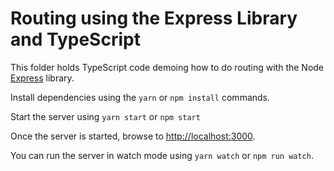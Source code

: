 # Routing using the Express Library and TypeScript
This folder holds TypeScript code demoing how to do routing with the Node [Express](https://expressjs.com/) library.

Install dependencies using the `yarn` or `npm install`
commands.

Start the server using `yarn start` or `npm start`

Once the server is started, browse to
[http://localhost:3000](http://localhost:3000).

You can run the server in watch mode using `yarn watch` or `npm run watch`.
